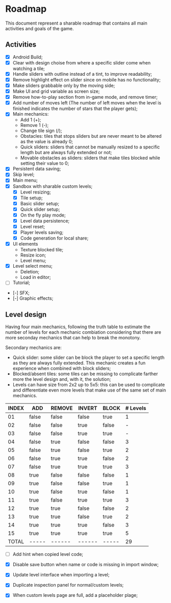 # Roadmap
This document represent a sharable roadmap that contains all main activities and goals of the game.

## Activities

- [x] Android Build;
- [x] Clear with design choise from where a specific slider come when watching a tile;
- [x] Handle sliders with outline instead of a tint, to improve readability;
- [x] Remove highlight effect on slider since on mobile has no functionality;
- [x] Make sliders grabbable only by the moving side;
- [x] Make UI and grid variable as screen size;
- [x] Remove how-to-play section from in-game mode, and remove timer;
- [x] Add number of moves left (The number of left moves when the level is finished indicates the number of stars that the player gets);
- [x] Main mechanics:
	- Add 1 (+);
	- Remove 1 (-);
	- Change tile sign (/);
	- Obstacles: tiles that stops sliders but are never meant to be altered as the value is already 0;
	- Quick sliders: sliders that cannot be manually resized to a specific length but are always fully extended or not;
	- Movable obstacles as sliders: sliders that make tiles blocked while setting their value to 0;
- [x] Persistent data saving;
- [x] Skip level;
- [x] Main menu;
- [x] Sandbox with sharable custom levels;
	- [x] Level resizing;
	- [x] Tile setup;
	- [x] Basic slider setup;
	- [x] Quick slider setup;
	- [x] On the fly play mode;
	- [x] Level data persistence;
	- [x] Level reset;
	- [x] Player levels saving;
	- [x] Code generation for local share;
- [x] UI elements
	- Texture blocked tile;
	- Resize icon;
	- Level menu;
- [x] Level select menu;
	- Deletion;
	- Load in editor;
- [ ] Tutorial;
- [-] SFX;
- [-] Graphic effects;

## Level design
Having four main mechanics, following the truth table to estimate the number of levels for each mechanic combiation considering that there are more seconday mechanics that can help to break the monotony. 

Secondary mechanics are:

- Quick slider: some slider can be block the player to set a specific length as they are always fully extended. This mechanic creates a fun experience when combined with block sliders;
- Blocked/absent tiles: some tiles can be missing to complicate farther more the level design and, with it, the solution;
- Levels can have size from 2x2 up to 5x5: this can be used to complicate and differentiate even more levels that make use of the same set of main mechanics.

| INDEX |  ADD  | REMOVE | INVERT | BLOCK | # Levels |
|-------|-------|--------|--------|-------|----------|
|  01   | false | false  | false  | true  |     1    |
|  02   | false | false  | true   | false |     -    |
|  03   | false | false  | true   | true  |     -    |
|  04   | false | true   | false  | false |     3    |
|  05   | false | true   | false  | true  |     2    |
|  06   | false | true   | true   | false |     2    |
|  07   | false | true   | true   | true  |     3    |
|  08   | true  | false  | false  | false |     1    |
|  09   | true  | false  | false  | true  |     1    |
|  10   | true  | false  | true   | false |     1    |
|  11   | true  | false  | true   | true  |     3    |
|  12   | true  | true   | false  | false |     2    |
|  13   | true  | true   | false  | true  |     2    |
|  14   | true  | true   | true   | false |     3    |
|  15   | true  | true   | true   | true  |     5    |
| TOTAL | ----- | ------ | ------ | ----- |     29   |


- [ ] Add hint when copied level code;
- [x] Disable save button when name or code is missing in import window;
- [x] Update level interface when importing a level;
- [x] Duplicate inspection panel for normal/custom levels;
- [x] When custom levels page are full, add a placeholder plage;

